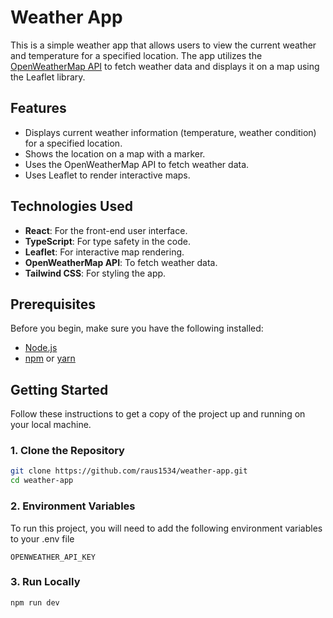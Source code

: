 # Weather App

This is a simple weather app that allows users to view the current weather and temperature for a specified location. The app utilizes the [OpenWeatherMap API](https://openweathermap.org/) to fetch weather data and displays it on a map using the Leaflet library.

## Features

- Displays current weather information (temperature, weather condition) for a specified location.
- Shows the location on a map with a marker.
- Uses the OpenWeatherMap API to fetch weather data.
- Uses Leaflet to render interactive maps.

## Technologies Used

- **React**: For the front-end user interface.
- **TypeScript**: For type safety in the code.
- **Leaflet**: For interactive map rendering.
- **OpenWeatherMap API**: To fetch weather data.
- **Tailwind CSS**: For styling the app.

## Prerequisites

Before you begin, make sure you have the following installed:

- [Node.js](https://nodejs.org/en/download/)
- [npm](https://www.npmjs.com/get-npm) or [yarn](https://yarnpkg.com/)

## Getting Started

Follow these instructions to get a copy of the project up and running on your local machine.

### 1. Clone the Repository

```bash
git clone https://github.com/raus1534/weather-app.git
cd weather-app
```

### 2. Environment Variables

To run this project, you will need to add the following environment variables to your .env file

`OPENWEATHER_API_KEY`

### 3. Run Locally

```bash
npm run dev
```
